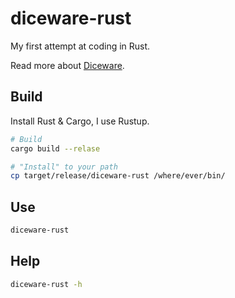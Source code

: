 # diceware-rust

My first attempt at coding in Rust.

Read more about [Diceware](http://world.std.com/%7Ereinhold/diceware.html).

## Build

Install Rust & Cargo, I use Rustup.

```bash
# Build
cargo build --relase

# "Install" to your path
cp target/release/diceware-rust /where/ever/bin/
```

## Use

```bash
diceware-rust
```

## Help

```bash
diceware-rust -h
```